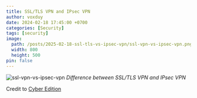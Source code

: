 ```yaml
---
title: SSL/TLS VPN and IPsec VPN
author: voxduy
date: 2024-02-18 17:45:00 +0700
categories: [Security]
tags: [security]
image:
  path: /posts/2025-02-18-ssl-tls-vs-ipsec-vpn/ssl-vpn-vs-ipsec-vpn.png
  width: 800
  height: 500
pin: false
---
```


![ssl-vpn-vs-ipsec-vpn](/posts/2025-02-18-ssl-tls-vs-ipsec-vpn/ssl-vpn-vs-ipsec-vpn.gif)
_Difference between SSL/TLS VPN and IPsec VPN_

Credit to [Cyber Edition](https://www.linkedin.com/company/cyberedition/)
